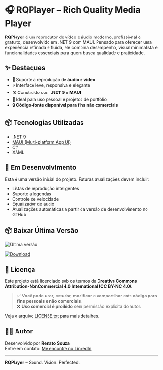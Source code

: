 ﻿# 🎧 RQPlayer – Rich Quality Media Player

**RQPlayer** é um reprodutor de vídeo e áudio moderno, profissional e gratuito, desenvolvido em .NET 9 com MAUI. Pensado para oferecer uma experiência refinada e fluida, ele combina desempenho, visual minimalista e funcionalidades essenciais para quem busca qualidade e praticidade.

## ✨ Destaques

- 🎵 Suporte a reprodução de **áudio e vídeo**
- ⚡ Interface leve, responsiva e elegante
- 🛠️ Construído com **.NET 9** e **MAUI**
- 💼 Ideal para uso pessoal e projetos de portfólio
- 🔒 **Código-fonte disponível para fins não comerciais**

## 📦 Tecnologias Utilizadas

- [.NET 9](https://dotnet.microsoft.com/)
- [MAUI (Multi-platform App UI)](https://learn.microsoft.com/en-us/dotnet/maui/what-is-maui)
- C#
- XAML

## 🚧 Em Desenvolvimento

Esta é uma versão inicial do projeto. Futuras atualizações devem incluir:

- Listas de reprodução inteligentes
- Suporte a legendas
- Controle de velocidade
- Equalizador de áudio
- Atualizações automáticas a partir da versão de desenvolvimento no GitHub

## 📦 Baixar Última Versão

![Última versão](https://img.shields.io/github/v/tag/RenatoSSouza/RQPlayer?label=Vers%C3%A3o&style=flat-square)

[![Download](https://img.shields.io/badge/⬇️_Download_RQPlayer-blue?style=for-the-badge)](https://github.com/RenatoSSouza/RQPlayer/releases/latest/download/RQPlayer.msix)



## 🔐 Licença

Este projeto está licenciado sob os termos da **Creative Commons Attribution-NonCommercial 4.0 International (CC BY-NC 4.0)**.

> ✅ Você pode usar, estudar, modificar e compartilhar este código para **fins pessoais e não comerciais**.  
> ❌ **Uso comercial é proibido** sem permissão explícita do autor.

Veja o arquivo [LICENSE.txt](./LICENSE) para mais detalhes.


## 🙋‍♂️ Autor

Desenvolvido por **Renato Souza**  
Entre em contato: [Me encontre no LinkedIn](https://www.linkedin.com/in/ressouza/)

---

**RQPlayer** – Sound. Vision. Perfected.